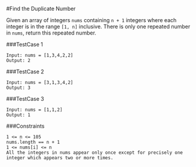 #Find the Duplicate Number

Given an array of integers `nums` containing `n + 1` integers where each integer is in the range `[1, n]` inclusive.
There is only one repeated number in `nums`, return this repeated number.

###TestCase 1
```
Input: nums = [1,3,4,2,2]
Output: 2
```

###TestCase 2
```
Input: nums = [3,1,3,4,2]
Output: 3
```

###TestCase 3
```
Input: nums = [1,1,2]
Output: 1
```

###Constraints
```
1 <= n <= 105
nums.length == n + 1
1 <= nums[i] <= n
All the integers in nums appear only once except for precisely one integer which appears two or more times.
```